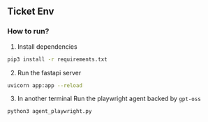 ## Ticket Env

### How to run?

1. Install dependencies 
```bash
pip3 install -r requirements.txt
```

2. Run the fastapi server
```bash
uvicorn app:app --reload
```

3. In another terminal Run the playwright agent backed by `gpt-oss`
```bash
python3 agent_playwright.py
```